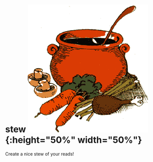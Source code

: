 # stew ![alt text](https://github.com/advaitb/stew/blob/main/stew.gif){:height="50%" width="50%"}
Create a nice stew of your reads!
